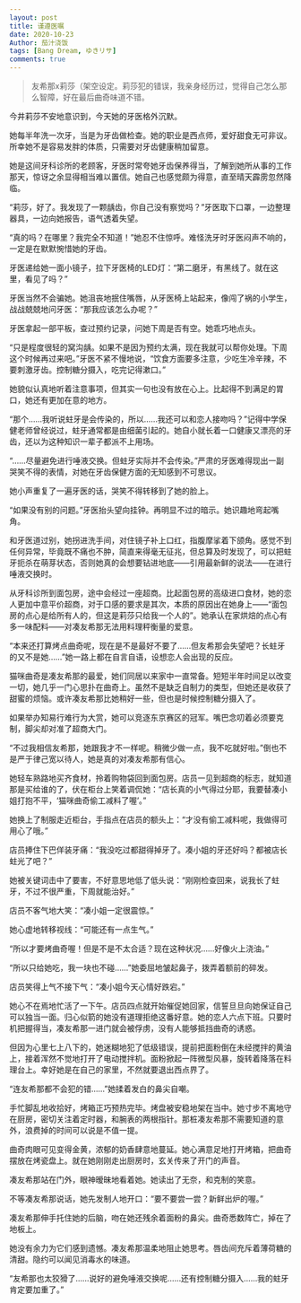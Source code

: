 ```yaml
---
layout: post
title: 谨遵医嘱
date: 2020-10-23
Author: 茄汁浇饭 
tags: [Bang Dream, ゆきリサ]
comments: true
---
```


> 友希那x莉莎（架空设定。莉莎犯的错误，我亲身经历过，觉得自己怎么那么智障，好在最后曲奇味道不错。

今井莉莎不安地意识到，今天她的牙医格外沉默。

她每半年洗一次牙，当是为牙齿做检查。她的职业是西点师，爱好甜食无可非议。所幸她不是容易发胖的体质，只需要对牙齿健康稍加留意。

她是这间牙科诊所的老顾客，牙医时常夸她牙齿保养得当，了解到她所从事的工作那天，惊讶之余显得相当难以置信。她自己也感觉颇为得意，直至晴天霹雳忽然降临。

“莉莎，好了。我发现了一颗龋齿，你自己没有察觉吗？”牙医取下口罩，一边整理器具，一边向她报告，语气透着失望。

“真的吗？在哪里？我完全不知道！”她忍不住惊呼。难怪洗牙时牙医闷声不响的，一定是在默默惋惜她的牙齿。

牙医递给她一面小镜子，拉下牙医椅的LED灯：“第二磨牙，有黑线了。就在这里，看见了吗？”

牙医当然不会骗她。她沮丧地抿住嘴唇，从牙医椅上站起来，像闯了祸的小学生，战战兢兢地问牙医：“那我应该怎么办呢？”

牙医拿起一部平板，查过预约记录，问她下周是否有空。她乖巧地点头。

“只是程度很轻的窝沟龋。如果不是因为预约太满，现在我就可以帮你处理。下周这个时候再过来吧。”牙医不紧不慢地说，“饮食方面要多注意，少吃生冷辛辣，不要刺激牙齿。控制糖分摄入，吃完记得漱口。”

她貌似认真地听着注意事项，但其实一句也没有放在心上。比起得不到满足的胃口，她还有更加在意的地方。

“那个……我听说蛀牙是会传染的，所以……我还可以和恋人接吻吗？”记得中学保健老师曾经说过，蛀牙通常都是由细菌引起的。她自小就长着一口健康又漂亮的牙齿，还以为这种知识一辈子都派不上用场。

“……尽量避免进行唾液交换。但蛀牙实际并不会传染。”严肃的牙医难得现出一副哭笑不得的表情，对她在牙齿保健方面的无知感到不可思议。

她小声重复了一遍牙医的话，哭笑不得转移到了她的脸上。

“如果没有别的问题。”牙医抬头望向挂钟。再明显不过的暗示。她识趣地弯起嘴角。

和牙医道过别，她拐进洗手间，对住镜子补上口红，指腹摩挲着下颌角。感觉不到任何异常，毕竟既不痛也不肿，简直来得毫无征兆，但总算及时发现了，可以把蛀牙扼杀在萌芽状态，否则她真的会想要钻进地底——引用最新鲜的说法——在进行唾液交换时。

从牙科诊所到面包房，途中会经过一座超商。比起面包房的高级进口食材，她的恋人更加中意平价超商，对于口感的要求是其次，本质的原因出在她身上——“面包房的点心是给所有人的，但这是莉莎只给我一个人的”。她承认在家烘焙的点心有多一味配料——对凑友希那无法用料理秤衡量的爱意。

“本来还打算烤点曲奇呢，现在是不是最好不要了……但友希那会失望吧？长蛀牙的又不是她……”她一路上都在自言自语，设想恋人会出现的反应。

猫咪曲奇是凑友希那的最爱，她们同居以来家中一直常备。短短半年时间足以改变一切，她几乎一门心思扑在曲奇上。虽然不是缺乏自制力的类型，但她还是收获了甜蜜的烦恼。或许凑友希那比她稍好一些，但也是时候控制糖分摄入了。

如果举办知易行难行为大赏，她可以竞逐东京赛区的冠军。嘴巴念叨着必须要克制，脚尖却对准了超商大门。

“不过我相信友希那，她跟我才不一样呢。稍微少做一点，我不吃就好啦。”倒也不是严于律己宽以待人，她是真的对凑友希那有信心。

她轻车熟路地买齐食材，拎着购物袋回到面包房。店员一见到超商的标志，就知道那是买给谁的了，伏在柜台上笑着调侃她：“店长真的小气得过分耶，我要替凑小姐打抱不平，‘猫咪曲奇偷工减料了喔’。”

她换上了制服走近柜台，手指点在店员的额头上：“才没有偷工减料呢，我做得可用心了哦。”

店员捧住下巴佯装牙痛：“我没吃过都甜得掉牙了。凑小姐的牙还好吗？都被店长蛀光了吧？”

她被关键词击中了要害，不好意思地低了低头说：“刚刚检查回来，说我长了蛀牙，不过不很严重，下周就能治好。”

店员不客气地大笑：“凑小姐一定很震惊。”

她心虚地转移视线：“可能还有一点生气。”

“所以才要烤曲奇喔！但是不是不太合适？现在这种状况……好像火上浇油。”

“所以只给她吃，我一块也不碰……”她委屈地皱起鼻子，拨弄着额前的碎发。

店员笑得上气不接下气：“凑小姐今天心情好跌宕。”

她心不在焉地忙活了一下午。店员四点就开始催促她回家，信誓旦旦向她保证自己可以独当一面。归心似箭的她没有道理拒绝这番好意。她的恋人六点下班。只要时机把握得当，凑友希那一进门就会被俘虏，没有人能够抵挡曲奇的诱惑。

但因为心里七上八下的，她迷糊地犯了低级错误，提前把面粉倒在未经搅拌的黄油上，接着浑然不觉地打开了电动搅拌机。面粉掀起一阵微型风暴，旋转着降落在料理台上。幸好她是在自己的家里，不然就要退出西点界了。

“连友希那都不会犯的错……”她揉着发白的鼻尖自嘲。

手忙脚乱地收拾好，烤箱正巧预热完毕。烤盘被安稳地架在当中。她寸步不离地守在厨房，密切关注着定时器，和腕表的两根指针。那桩凑友希那不需要知道的意外，浪费掉的时间可以说是不值一提。

曲奇肉眼可见变得金黄，浓郁的奶香肆意地蔓延。她心满意足地打开烤箱，把曲奇摆放在烤瓷盘上。就在她刚刚走出厨房时，玄关传来了开门的声音。

凑友希那站在门外，眼神暧昧地看着她。她读出了无奈，和克制的笑意。

不等凑友希那说话，她先发制人地开口：“要不要尝一尝？新鲜出炉的喔。”

凑友希那伸手托住她的后脑，吻在她还残余着面粉的鼻尖。曲奇悉数阵亡，掉在了地板上。

她没有余力为它们感到遗憾。凑友希那温柔地阻止她思考。唇齿间充斥着薄荷糖的清甜。隐约可以闻见消毒水的味道。

“友希那也太狡猾了……说好的避免唾液交换呢……还有控制糖分摄入……我的蛀牙肯定要加重了。”